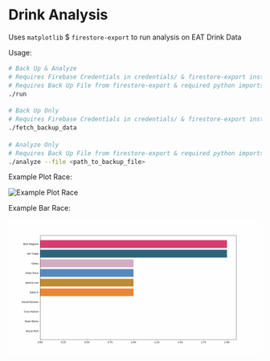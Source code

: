 # Drink Analysis

Uses `matplotlib` $ `firestore-export` to run analysis on EAT Drink Data

Usage:
```bash
# Back Up & Analyze
# Requires Firebase Credentials in credentials/ & firestore-export installed via npm
# Requires Back Up File from firestore-export & required python imports installed
./run

# Back Up Only
# Requires Firebase Credentials in credentials/ & firestore-export installed via npm
./fetch_backup_data

# Analyze Only
# Requires Back Up File from firestore-export & required python imports installed
./analyze --file <path_to_backup_file>
```

Example Plot Race:

![Example Plot Race](gifs/line-plot-race-05-04-2020-animation.gif "Example Plot Race")

Example Bar Race:

![Example Bar Race](gifs/bar-race-05-04-2020-animation.gif "Example Bar Race")